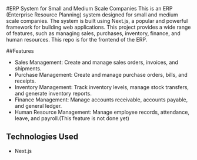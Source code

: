 #ERP System for Small and Medium Scale Companies
This is an ERP (Enterprise Resource Planning) system designed for small and medium scale companies. The system is built using Next.js, a popular and powerful framework for building web applications. This project provides a wide range of features, such as managing sales, purchases, inventory, finance, and human resources. This repo is for the frontend of the ERP.

##Features
* Sales Management: Create and manage sales orders, invoices, and shipments.
* Purchase Management: Create and manage purchase orders, bills, and receipts.
* Inventory Management: Track inventory levels, manage stock transfers, and generate inventory reports.
* Finance Management: Manage accounts receivable, accounts payable, and general ledger.
* Human Resource Management: Manage employee records, attendance, leave, and payroll.(This feature is not done yet)

## Technologies Used
* Next.js

